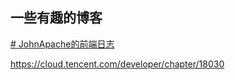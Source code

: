 ## 一些有趣的博客

[# JohnApache的前端日志](https://blog.cjw.design/blog)

https://cloud.tencent.com/developer/chapter/18030

